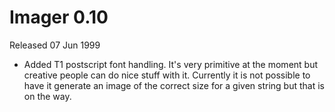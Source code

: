 # Imager 0.10

Released 07 Jun 1999

- Added T1 postscript font handling. It's very primitive  at the moment but creative people can do nice stuff   with it.  Currently it is not possible to have it   generate an image of the correct size for a given string   but that is on the way.